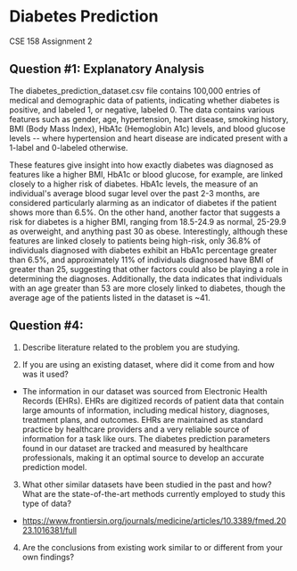 # Diabetes Prediction
CSE 158 Assignment 2

## Question #1: Explanatory Analysis 
  The diabetes_prediction_dataset.csv file contains 100,000 entries of medical and demographic data of patients, indicating whether diabetes is positive, and labeled 1, or negative, labeled 0. The data contains various features such as gender, age, hypertension, heart disease, smoking history, BMI (Body Mass Index), HbA1c (Hemoglobin A1c) levels, and blood glucose levels -- where hypertension and heart disease are indicated present with a 1-label and 0-labeled otherwise. 
  
  These features give insight into how exactly diabetes was diagnosed as features like a higher BMI, HbA1c or blood glucose, for example, are linked closely to a higher risk of diabetes. HbA1c levels, the measure of an individual's average blood sugar level over the past 2-3 months, are considered particularly alarming as an indicator of diabetes if the patient shows more than 6.5%. On the other hand, another factor that suggests a risk for diabetes is a higher BMI, ranging from 18.5-24.9 as normal, 25-29.9 as overweight, and anything past 30 as obese. Interestingly, although these features are linked closely to patients being high-risk, only 36.8% of individuals diagnosed with diabetes exhibit an HbA1c percentage greater than 6.5%, and approximately 11% of individuals diagnosed have BMI of greater than 25, suggesting that other factors could also be playing a role in determining the diagnoses. Additionally, the data indicates that individuals with an age greater than 53 are more closely linked to diabetes, though the average age of the patients listed in the dataset is ~41.


## Question #4:
1. Describe literature related to the problem you are studying. 

2. If you are using an existing dataset, where did it come from and how was it used? 
- The information in our dataset was sourced from Electronic Health Records (EHRs). EHRs are digitized records of patient data that contain large amounts of information, including medical history, diagnoses, treatment plans, and outcomes. EHRs are maintained as standard practice by healthcare providers and a very reliable source of information for a task like ours. The diabetes prediction parameters found in our dataset are tracked and measured by healthcare professionals, making it an optimal source to develop an accurate prediction model. 

3. What other similar datasets have been studied in the past and how? What are the state-of-the-art methods currently employed to study this type
of data? 
- [https://www.frontiersin.org/journals/medicine/articles/10.3389/fmed.2023.1016381/full
](https://www.researchgate.net/publication/328766758_Predicting_Diabetes_Mellitus_With_Machine_Learning_Techniques)

4. Are the conclusions from existing work similar to or different from your own findings?
